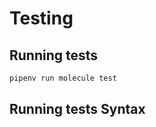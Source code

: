 <!-- Space: AnsibleRoleK3s -->
<!-- Parent: Project -->
<!-- Title: Project Testing -->

<!-- Label: Testing -->
<!-- Include: docs/disclaimer.md -->
<!-- Include: ac:toc -->

# Testing

## Running tests

```bash
pipenv run molecule test
```

## Running tests Syntax
